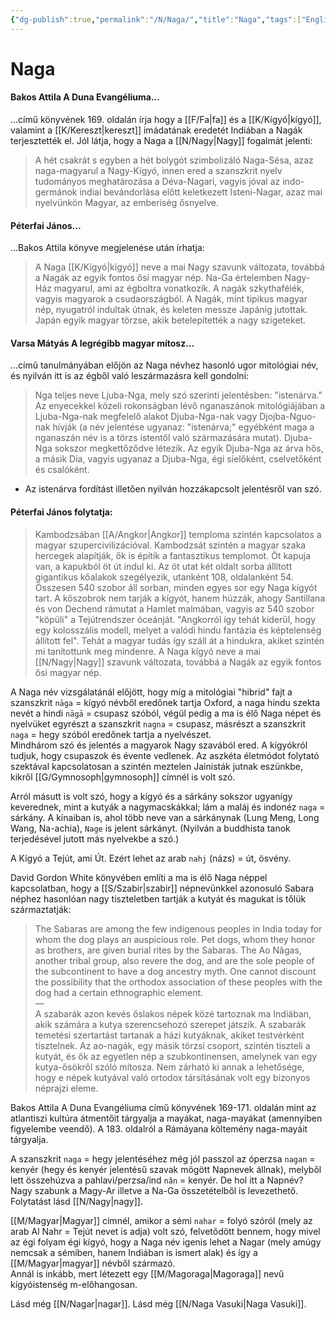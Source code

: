```yaml
---
{"dg-publish":true,"permalink":"/N/Naga/","title":"Naga","tags":["Englishtexttranslated"],"created":"2023-10-13T01:24","updated":"2024-10-25T23:34"}
---
```



# Naga

#### Bakos Attila A Duna Evangéliuma...

...című könyvének 169. oldalán írja hogy a [[F/Fa\|fa]] és a [[K/Kígyó\|kígyó]], valamint a [[K/Kereszt\|kereszt]] imádatának eredetét Indiában a Nagák terjesztették el. Jól látja, hogy a Naga a [[N/Nagy\|Nagy]] fogalmát jelenti:  
> A hét csakrát s egyben a hét bolygót szimbolizáló Naga-Sésa, azaz naga-magyarul a Nagy-Kígyó, innen ered a szanszkrit nyelv tudományos meghatározása a Déva-Nagari, vagyis jóval az indo-germánok indiai bevándorlása előtt keletkezett Isteni-Nagar, azaz mai nyelvünkön Magyar, az emberiség ősnyelve.  

#### Péterfai János...

...Bakos Attila könyve megjelenése után írhatja:  
> A Naga [[K/Kígyó\|kígyó]] neve a mai Nagy szavunk változata, továbbá a Nagák az egyik fontos ősi magyar nép. Na-Ga értelemben Nagy-Ház magyarul, ami az égboltra vonatkozik. A nagák szkythafélék, vagyis magyarok a csudaországból. A Nagák, mint tipikus magyar nép, nyugatról indultak útnak, és keleten messze Japánig jutottak. Japán egyik magyar törzse, akik betelepítették a nagy szigeteket.  

#### Varsa Mátyás A legrégibb magyar mítosz...

...című tanulmányában előjön az Naga névhez hasonló ugor mitológiai név, és nyilván itt is az égből való leszármazásra kell gondolni:  
> Nga teljes neve Ljuba-Nga, mely szó szerinti jelentésben: "istenárva." Az enyecekkel közeli rokonságban lévő nganaszánok mitológiájában a Ljuba-Nga-nak megfelelő alakot Djuba-Nga-nak vagy Djojba-Nguo-nak hívják (a név jelentése ugyanaz: "istenárva;" egyébként maga a nganaszán név is a törzs istentől való származására mutat). Djuba-Nga sokszor megkettőződve létezik. Az egyik Djuba-Nga az árva hős, a másik Dia, vagyis ugyanaz a Djuba-Nga, égi síelőként, cselvetőként és csalóként.  
- Az istenárva fordítást illetően nyilván hozzákapcsolt jelentésről van szó.  

#### Péterfai János folytatja:

> Kambodzsában [[A/Angkor\|Angkor]] temploma szintén kapcsolatos a magyar szupercivilizációval. Kambodzsát szintén a magyar szaka hercegek alapítják, ők is építik a fantasztikus templomot. Öt kapuja van, a kapukból öt út indul ki. Az öt utat két oldalt sorba állított gigantikus kőalakok szegélyezik, utanként 108, oldalanként 54. Összesen 540 szobor áll sorban, minden egyes sor egy Naga kígyót tart. A kőszobrok nem tarják a kígyót, hanem húzzák, ahogy Santillana és von Dechend rámutat a Hamlet malmában, vagyis az 540 szobor "köpüli" a Tejútrendszer óceánját. "Angkorról így tehát kiderül, hogy egy kolosszális modell, melyet a valódi hindu fantázia és képtelenség állított fel". Tehát a magyar tudás így száll át a hindukra, akiket szintén mi tanítottunk meg mindenre. A Naga kígyó neve a mai [[N/Nagy\|Nagy]] szavunk változata, továbbá a Nagák az egyik fontos ősi magyar nép.  

A Naga név vizsgálatánál előjött, hogy míg a mitológiai "hibrid" fajt a szanszkrit `nāga` = kígyó névből eredőnek tartja Oxford, a naga hindu szekta nevét a hindi `nāgā` = csupasz szóból, végül pedig a ma is élő Naga népet és nyelvüket egyrészt a szanszkrit `nagna` = csupasz, másrészt a szanszkrit `naga` = hegy szóból eredőnek tartja a nyelvészet.  
Mindhárom szó és jelentés a magyarok Nagy szavából ered. A kígyókról tudjuk, hogy csupaszok és évente vedlenek. Az aszkéta életmódot folytató szektával kapcsolatosan a szintén meztelen Jainisták jutnak eszünkbe, kikről [[G/Gymnosoph\|gymnosoph]] címnél is volt szó.  

Arról másutt is volt szó, hogy a kígyó és a sárkány sokszor ugyanígy keverednek, mint a kutyák a nagymacskákkal; lám a maláj és indonéz `naga` = sárkány. A kínaiban is, ahol több neve van a sárkánynak (Lung Meng, Long Wang, Na-achia), `Nage` is jelent sárkányt. (Nyilván a buddhista tanok terjedésével jutott más nyelvekbe a szó.)  

A Kígyó a Tejút, ami Út. Ezért lehet az arab `nahj` (názs) = út, ösvény.  

David Gordon White könyvében említi a ma is élő Naga néppel kapcsolatban, hogy a [[S/Szabir\|szabir]] népnevünkkel azonosuló Sabara néphez hasonlóan nagy tiszteletben tartják a kutyát és magukat is tőlük származtatják:  
> The Sabaras are among the few indigenous peoples in India today for whom the dog plays an auspicious role. Pet dogs, whom they honor as brothers, are given burial rites by the Sabaras. The Ao Nâgas, another tribal group, also revere the dog, and are the sole people of the subcontinent to have a dog ancestry myth. One cannot discount the possibility that the orthodox association of these peoples with the dog had a certain ethnographic element.  
> —  
> A szabarák azon kevés őslakos népek közé tartoznak ma Indiában, akik számára a kutya szerencsehozó szerepet játszik. A szabarák temetési szertartást tartanak a házi kutyáknak, akiket testvérként tisztelnek. Az ao-nagák, egy másik törzsi csoport, szintén tiszteli a kutyát, és ők az egyetlen nép a szubkontinensen, amelynek van egy kutya-ősökről szóló mítosza. Nem zárható ki annak a lehetősége, hogy e népek kutyával való ortodox társításának volt egy bizonyos néprajzi eleme.  

Bakos Attila A Duna Evangéliuma című könyvének 169-171. oldalán mint az atlantiszi kultúra átmentőit tárgyalja a mayákat, naga-mayákat (amennyiben figyelembe veendő). A 183. oldalról a Rámáyana költemény naga-mayáit tárgyalja.  

A szanszkrit `naga` = hegy jelentéséhez még jól passzol az óperzsa `nagan` = kenyér (hegy és kenyér jelentésű szavak mögött Napnevek állnak), melyből lett összehúzva a pahlavi/perzsa/ind `nân` = kenyér. De hol itt a Napnév? Nagy szabunk a Magy-Ar illetve a Na-Ga összetételből is levezethető. Folytatást lásd [[N/Nagy\|nagy]].  

[[M/Magyar\|Magyar]] címnél, amikor a sémi `nahar` = folyó szóról (mely az arab Al Nahr = Tejút nevet is adja) volt szó, felvetődött bennem, hogy mivel az égi folyam égi kígyó, hogy a Naga név igenis lehet a Nagar (mely amúgy nemcsak a sémiben, hanem Indiában is ismert alak) és így a [[M/Magyar\|magyar]] névből származó.  
Annál is inkább, mert létezett egy [[M/Magoraga\|Magoraga]] nevű kígyóistenség m-előhangosan.  

Lásd még [[N/Nagar\|nagar]]. Lásd még [[N/Naga Vasuki\|Naga Vasuki]].  